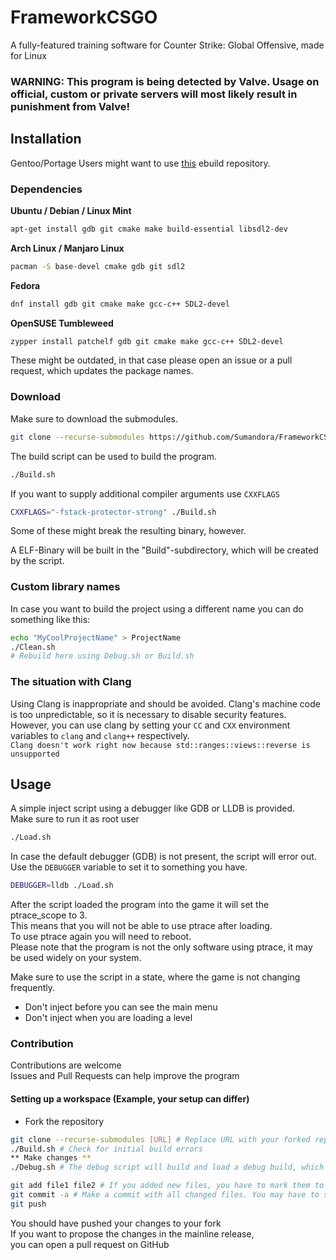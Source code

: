 # FrameworkCSGO
A fully-featured training software for Counter Strike: Global Offensive, made for Linux
### WARNING: This program is being detected by Valve. Usage on official, custom or private servers will most likely result in punishment from Valve!
## Installation

Gentoo/Portage Users might want to use [this](https://github.com/Sumandora/portage-framework) ebuild repository.

### Dependencies
**Ubuntu / Debian / Linux Mint**
```sh
apt-get install gdb git cmake make build-essential libsdl2-dev
```
**Arch Linux / Manjaro Linux**
```sh
pacman -S base-devel cmake gdb git sdl2
```
**Fedora**
```sh
dnf install gdb git cmake make gcc-c++ SDL2-devel
```
**OpenSUSE Tumbleweed**
```sh
zypper install patchelf gdb git cmake make gcc-c++ SDL2-devel
```
These might be outdated, in that case please open an issue or a pull request, which updates the package names.

### Download
Make sure to download the submodules.
```sh
git clone --recurse-submodules https://github.com/Sumandora/FrameworkCSGO.git
```

The build script can be used to build the program.
```sh
./Build.sh
```

If you want to supply additional compiler arguments use `CXXFLAGS`
```sh
CXXFLAGS="-fstack-protector-strong" ./Build.sh
```
Some of these might break the resulting binary, however.

A ELF-Binary will be built in the "Build"-subdirectory, which will be created by the script.

### Custom library names

In case you want to build the project using a different name you can do something like this:
```sh
echo "MyCoolProjectName" > ProjectName
./Clean.sh
# Rebuild here using Debug.sh or Build.sh
```

### The situation with Clang
Using Clang is inappropriate and should be avoided. Clang's machine code is too unpredictable, so it is necessary to disable security features. However, you can use clang by setting your `CC` and `CXX` environment variables to `clang` and `clang++` respectively.  
`Clang doesn't work right now because std::ranges::views::reverse is unsupported`

## Usage
A simple inject script using a debugger like GDB or LLDB is provided.  
Make sure to run it as root user
```sh
./Load.sh
```
In case the default debugger (GDB) is not present, the script will error out.  
Use the `DEBUGGER` variable to set it to something you have.  
```sh
DEBUGGER=lldb ./Load.sh
```

After the script loaded the program into the game it will set the ptrace_scope to 3.  
This means that you will not be able to use ptrace after loading.  
To use ptrace again you will need to reboot.  
Please note that the program is not the only software using ptrace, it may be used widely on your system.

Make sure to use the script in a state, where the game is not changing frequently.  
- Don't inject before you can see the main menu
- Don't inject when you are loading a level

### Contribution
Contributions are welcome  
Issues and Pull Requests can help improve the program

#### Setting up a workspace (Example, your setup can differ)
- Fork the repository
```sh
git clone --recurse-submodules [URL] # Replace URL with your forked repository
./Build.sh # Check for initial build errors
** Make changes **
./Debug.sh # The debug script will build and load a debug build, which can also be analyzed using a debugger of your choice

git add file1 file2 # If you added new files, you have to mark them to be tracked, if you didn't add any files, you can skip this step.
git commit -a # Make a commit with all changed files. You may have to set the 'EDITOR' variable, because you have to write a commit message. Please write a small and compact message explaining what you have done.
git push
```
You should have pushed your changes to your fork  
If you want to propose the changes in the mainline release,  
you can open a pull request on GitHub
